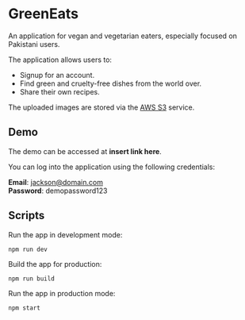# GreenEats

An application for vegan and vegetarian eaters, especially focused on Pakistani users.

The application allows users to:

- Signup for an account.
- Find green and cruelty-free dishes from the world over.
- Share their own recipes.

The uploaded images are stored via the [AWS S3](https://aws.amazon.com/s3/) service.

## Demo

The demo can be accessed at **insert link here**.

You can log into the application using the following credentials:

**Email**: jackson@domain.com  
**Password**: demopassword123

## Scripts

Run the app in development mode:

    npm run dev

Build the app for production:

    npm run build

Run the app in production mode:

    npm start
